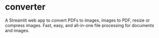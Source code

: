# converter
A Streamlit web app to convert PDFs to images, images to PDF, resize or compress images. Fast, easy, and all-in-one file processing for documents and images.
